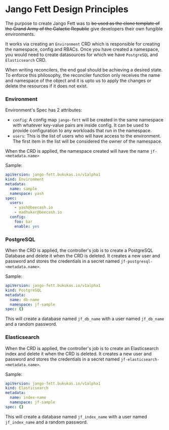 # Jango Fett Design Principles

The purpose to create Jango Fett was to ~~be used as the clone template of the Grand Army of the Galactic Republic~~ give developers their own fungible environments.

It works via creating an `Environment` CRD which is responsible for creating the namespace, config and RBACs. Once you have created a namespace, you would need to create datasources for which we have `PostgreSQL` and `Elasticsearch` CRD.

When writing reconcilers, the end goal should be achieving a desired state. To enforce this philosophy, the reconciler function only receives the name and namespace of the object and it is upto us to apply the changes or delete the resources if it does not exist.


### Environment

Environment's Spec has 2 attributes:

- `config`: A config map `jango-fett` will be created in the same namespace with whatever key-value pairs are inside config. It can be used to provide configuration to any workloads that run in the namespace.
- `users`: This is the list of users who will have access to the environment. The first item in the list will be considered the owner of the namespace.

When the CRD is applied, the namespace created will have the name `jf-<metadata.name>`

Sample:

```yaml
apiVersion: jango-fett.bukukas.io/v1alpha1
kind: Environment
metadata:
  name: sample
  namespace: yash
spec:
  users:
    - yash@beecash.io
    - madhukar@beecash.io
  config:
    foo: bar
    enable: yes
```


### PostgreSQL

When the CRD is applied, the controller's job is to create a PostgreSQL Database and delete it when the CRD is deleted. It creates a new user and password and stores the credentials in a secret named `jf-postgresql-<metadata.name>`.

Sample:

```yaml
apiVersion: jango-fett.bukukas.io/v1alpha1
kind: PostgreSQL
metadata:
  name: db-name
  namespace: jf-sample
spec: {}
```

This will create a database named `jf_db_name` with a user named `jf_db_name` and a random password.

### Elasticsearch

When the CRD is applied, the controller's job is to create an Elasticsearch index and delete it when the CRD is deleted. It creates a new user and password and stores the credentials in a secret named `jf-elasticsearch-<metadata.name>`.

Sample:

```yaml
apiVersion: jango-fett.bukukas.io/v1alpha1
kind: Elasticsearch
metadata:
  name: index-name
  namespace: jf-sample
spec: {}
```

This will create a database named `jf_index_name` with a user named `jf_index_name` and a random password.
 
